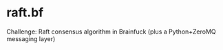raft.bf
=======

Challenge: Raft consensus algorithm in Brainfuck (plus a Python+ZeroMQ messaging layer)
